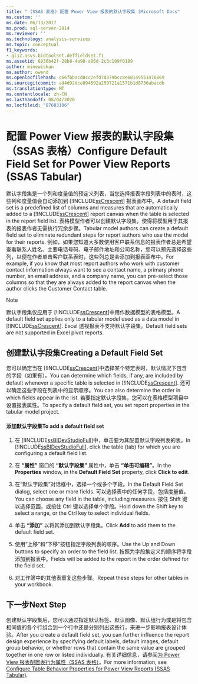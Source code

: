 ```yaml
---
title: " (SSAS 表格) 配置 Power View 报表的默认字段集 |Microsoft Docs"
ms.custom: ''
ms.date: 06/13/2017
ms.prod: sql-server-2014
ms.reviewer: ''
ms.technology: analysis-services
ms.topic: conceptual
f1_keywords:
- ql12.asvs.bidtoolset.deffieldset.f1
ms.assetid: 6836b42f-28b8-4a98-a86d-2c3c109f0189
author: minewiskan
ms.author: owend
ms.openlocfilehash: c66fbbacd0cc2efd7d379bcc8e68149551476869
ms.sourcegitcommit: ad4d92dce894592a259721a1571b1d8736abacdb
ms.translationtype: MT
ms.contentlocale: zh-CN
ms.lasthandoff: 08/04/2020
ms.locfileid: "87683106"
---
```

# <a name="configure-default-field-set-for-power-view-reports-ssas-tabular"></a><span data-ttu-id="cb21e-102">配置 Power View 报表的默认字段集（SSAS 表格）</span><span class="sxs-lookup"><span data-stu-id="cb21e-102">Configure Default Field Set for Power View Reports (SSAS Tabular)</span></span>
  <span data-ttu-id="cb21e-103">默认字段集是一个列和度量值的预定义列表，当您选择报表字段列表中的表时，这些列和度量值会自动添加到 [!INCLUDE[ssCrescent](../../includes/sscrescent-md.md)] 报表画布中。</span><span class="sxs-lookup"><span data-stu-id="cb21e-103">A default field set is a predefined list of columns and measures that are automatically added to a [!INCLUDE[ssCrescent](../../includes/sscrescent-md.md)] report canvas when the table is selected in the report field list.</span></span> <span data-ttu-id="cb21e-104">表格模型作者可以创建默认字段集，使得将模型用于其报表的报表作者无需执行冗余步骤。</span><span class="sxs-lookup"><span data-stu-id="cb21e-104">Tabular model authors can create a default field set to eliminate redundant steps for report authors who use the model for their reports.</span></span> <span data-ttu-id="cb21e-105">例如，如果您知道大多数使用客户联系信息的报表作者总是希望查看联系人姓名、主要电话号码、电子邮件地址和公司名称，您可以预先选择这些列，以便在作者单击客户联系表时，这些列总是会添加到报表画布中。</span><span class="sxs-lookup"><span data-stu-id="cb21e-105">For example, if you know that most report authors who work with customer contact information always want to see a contact name, a primary phone number, an email address, and a company name, you can pre-select those columns so that they are always added to the report canvas when the author clicks the Customer Contact table.</span></span>  
  
> [!NOTE]  
>  <span data-ttu-id="cb21e-106">默认字段集仅应用于 [!INCLUDE[ssCrescent](../../includes/sscrescent-md.md)]中用作数据模型的表格模型。</span><span class="sxs-lookup"><span data-stu-id="cb21e-106">A default field set applies only to a tabular model used as a data model in [!INCLUDE[ssCrescent](../../includes/sscrescent-md.md)].</span></span> <span data-ttu-id="cb21e-107">Excel 透视报表不支持默认字段集。</span><span class="sxs-lookup"><span data-stu-id="cb21e-107">Default field sets are not supported in Excel pivot reports.</span></span>  
  
## <a name="creating-a-default-field-set"></a><span data-ttu-id="cb21e-108">创建默认字段集</span><span class="sxs-lookup"><span data-stu-id="cb21e-108">Creating a Default Field Set</span></span>  
 <span data-ttu-id="cb21e-109">您可以确定当在 [!INCLUDE[ssCrescent](../../includes/sscrescent-md.md)]中选择某个特定表时，默认情况下包含的字段（如果有）。</span><span class="sxs-lookup"><span data-stu-id="cb21e-109">You can determine which fields, if any, are included by default whenever a specific table is selected in [!INCLUDE[ssCrescent](../../includes/sscrescent-md.md)].</span></span> <span data-ttu-id="cb21e-110">还可以确定这些字段在列表中的显示顺序。</span><span class="sxs-lookup"><span data-stu-id="cb21e-110">You can also determine the order in which fields appear in the list.</span></span> <span data-ttu-id="cb21e-111">若要指定默认字段集，您可以在表格模型项目中设置报表属性。</span><span class="sxs-lookup"><span data-stu-id="cb21e-111">To specify a default field set, you set report properties in the tabular model project.</span></span>  
  
#### <a name="to-add-a-default-field-set"></a><span data-ttu-id="cb21e-112">添加默认字段集</span><span class="sxs-lookup"><span data-stu-id="cb21e-112">To add a default field set</span></span>  
  
1.  <span data-ttu-id="cb21e-113">在 [!INCLUDE[ssBIDevStudioFull](../../includes/ssbidevstudiofull-md.md)]中，单击要为其配置默认字段列表的表。</span><span class="sxs-lookup"><span data-stu-id="cb21e-113">In [!INCLUDE[ssBIDevStudioFull](../../includes/ssbidevstudiofull-md.md)], click the table (tab) for which you are configuring a default field list.</span></span>  
  
2.  <span data-ttu-id="cb21e-114">在 **“属性”** 窗口的 **“默认字段集”** 属性中，单击 **“单击可编辑”**。</span><span class="sxs-lookup"><span data-stu-id="cb21e-114">In the **Properties** window, in the **Default Field Set** property, click **Click to edit**.</span></span>  
  
3.  <span data-ttu-id="cb21e-115">在“默认字段集”对话框中，选择一个或多个字段。</span><span class="sxs-lookup"><span data-stu-id="cb21e-115">In the Default Field Set dialog, select one or more fields.</span></span> <span data-ttu-id="cb21e-116">可以选择表中的任何字段，包括度量值。</span><span class="sxs-lookup"><span data-stu-id="cb21e-116">You can choose any field in the table, including measures.</span></span> <span data-ttu-id="cb21e-117">按住 Shift 键以选择范围，或按住 Ctrl 键以选择单个字段。</span><span class="sxs-lookup"><span data-stu-id="cb21e-117">Hold down the Shift key to select a range, or the Ctrl key to select individual fields.</span></span>  
  
4.  <span data-ttu-id="cb21e-118">单击 **“添加”** 以将其添加到默认字段集。</span><span class="sxs-lookup"><span data-stu-id="cb21e-118">Click **Add** to add them to the default field set.</span></span>  
  
5.  <span data-ttu-id="cb21e-119">使用“上移”和“下移”按钮指定字段列表的顺序。</span><span class="sxs-lookup"><span data-stu-id="cb21e-119">Use the Up and Down buttons to specify an order to the field list.</span></span> <span data-ttu-id="cb21e-120">按照为字段集定义的顺序将字段添加到报表中。</span><span class="sxs-lookup"><span data-stu-id="cb21e-120">Fields will be added to the report in the order defined for the field set.</span></span>  
  
6.  <span data-ttu-id="cb21e-121">对工作簿中的其他表重复这些步骤。</span><span class="sxs-lookup"><span data-stu-id="cb21e-121">Repeat these steps for other tables in your workbook.</span></span>  
  
## <a name="next-step"></a><span data-ttu-id="cb21e-122">下一步</span><span class="sxs-lookup"><span data-stu-id="cb21e-122">Next Step</span></span>  
 <span data-ttu-id="cb21e-123">创建默认字段集后，您可以通过指定默认标签、默认图像、默认组行为或是将包含相同值的各个行组合到一个行中还是分别列出这些行，来进一步影响报表设计体验。</span><span class="sxs-lookup"><span data-stu-id="cb21e-123">After you create a default field set, you can further influence the report design experience by specifying default labels, default images, default group behavior, or whether rows that contain the same value are grouped together in one row or listed individually.</span></span> <span data-ttu-id="cb21e-124">有关详细信息，请参阅[为 Power View 报表配置表行为属性（SSAS 表格）](power-view-configure-table-behavior-properties-for-reports.md)。</span><span class="sxs-lookup"><span data-stu-id="cb21e-124">For more information, see [Configure Table Behavior Properties for Power View Reports &#40;SSAS Tabular&#41;](power-view-configure-table-behavior-properties-for-reports.md).</span></span>  
  
  
